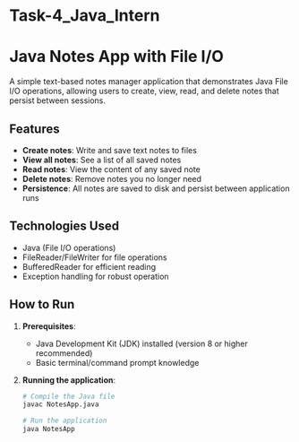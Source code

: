 # Task-4_Java_Intern
# Java Notes App with File I/O

A simple text-based notes manager application that demonstrates Java File I/O operations, allowing users to create, view, read, and delete notes that persist between sessions.

## Features

- **Create notes**: Write and save text notes to files
- **View all notes**: See a list of all saved notes
- **Read notes**: View the content of any saved note
- **Delete notes**: Remove notes you no longer need
- **Persistence**: All notes are saved to disk and persist between application runs

## Technologies Used

- Java (File I/O operations)
- FileReader/FileWriter for file operations
- BufferedReader for efficient reading
- Exception handling for robust operation

## How to Run

1. **Prerequisites**:
   - Java Development Kit (JDK) installed (version 8 or higher recommended)
   - Basic terminal/command prompt knowledge

2. **Running the application**:
   ```bash
   # Compile the Java file
   javac NotesApp.java

   # Run the application
   java NotesApp
